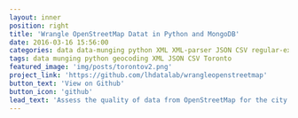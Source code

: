```yaml
---
layout: inner
position: right
title: 'Wrangle OpenStreetMap Datat in Python and MongoDB'
date: 2016-03-16 15:56:00
categories: data data-munging python XML XML-parser JSON CSV regular-expressions Toronto
tags: data munging python geocoding XML JSON CSV Toronto
featured_image: 'img/posts/torontov2.png'
project_link: 'https://github.com/lhdatalab/wrangleopenstreetmap'
button_text: 'View on Github'
button_icon: 'github'
lead_text: 'Assess the quality of data from OpenStreetMap for the city of Torornto using Python, Canada and explore the city by querying the data in MongoDB.'
---
```

